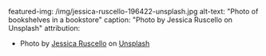 featured-img: /img/jessica-ruscello-196422-unsplash.jpg
alt-text: "Photo of bookshelves in a bookstore"
caption: "Photo by Jessica Ruscello on Unsplash"
attribution:
- Photo by <a href="https://unsplash.com/photos/OQSCtabGkSY?utm_source=unsplash&utm_medium=referral&utm_content=creditCopyText">Jessica Ruscello</a> on <a href="https://unsplash.com/?utm_source=unsplash&utm_medium=referral&utm_content=creditCopyText">Unsplash</a>
